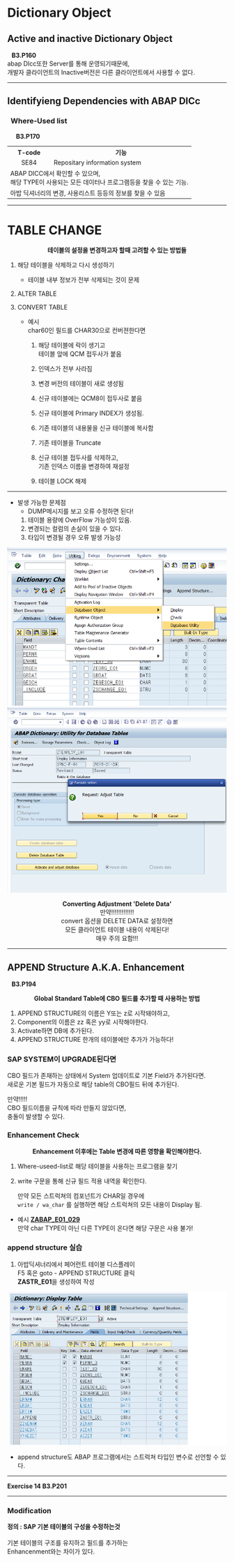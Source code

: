 # Dictionary Object

## Active and inactive Dictionary Object 
**&nbsp;&nbsp; B3.P160**  
abap DIcc또한 Server를 통해 운영되기때문에,  
개발자 클라이언트의 Inactive버전은 다른 클라이언트에서 사용할 수 없다.

---
## Identifyieng Dependencies with ABAP DICc
###  **&nbsp;&nbsp;Where-Used list**  
**&nbsp;&nbsp;&nbsp;&nbsp;&nbsp; B3.P170**  

<table>
    <th>T-code</th>
    <th>기능</th>
    <tr>
        <td align = 'center'>SE84</td> 
        <td>Repositary information system</td>
    </tr>
    <tr>
        <td colspan =2>
                ABAP DICC에서 확인할 수 있으며,<br> 해당 TYPE이 사용되는 모든 데이터나 프로그램등을 찾을 수 있는 기능.
        </td>
    </tr>
    <tr>
        <td colspan = 2>아밥 딕셔너리의 변경, 사용리스트 등등의 정보를 찾을 수 있음</td>
    </tr>
</table>


---
# TABLE CHANGE

<p align = center><b>테이블의 설정을 변경하고자 할때 고려할 수 있는 방법들</b></p>

1. 해당 테이블을 삭제하고 다시 생성하기 
    - 테이블 내부 정보가 전부 삭제되는 것이 문제

2. ALTER TABLE

3. CONVERT TABLE
    - 예시  
    char60인 필드를 CHAR30으로 컨버젼한다면
        1. 해당 테이블에 락이 생기고  
        테이블 앞에 QCM 접두사가 붙음
        
        2. 인덱스가 전부 사라짐
        
        3. 변경 버전의 테이블이 새로 생성됨

        4. 신규 테이블에는 QCM8이 접두사로 붙음
        
        5. 신규 테이블에 Primary INDEX가 생성됨.
        
        6. 기존 테이블의 내용물을 신규 테이블에 복사함
        
        7. 기존 테이블을 Truncate
        
        8. 신규 테이블 접두사를 삭제하고,  
           기존 인덱스 이름을 변경하여 재설정
        
        9. 테이블 LOCK 해제
<hr>

- 발생 가능한 문제점   
    - DUMP메시지를 보고 오류 수정하면 된다!            
    1. 테이블 용량에 OverFlow 가능성이 있음.  
    2. 변경되는 컬럼의 손실이 있을 수 있다.   
    3. 타입이 변경될 경우 오류 발생 가능성    


![DB 테이블 유틸리티 접근](../screenShot/WEEK3/DB_Table_Utility_Setting.png)
![컨버팅 팝업](../screenShot/WEEK3/Converting_popup.png)

<p align = center>
    <b>Converting Adjustment 'Delete Data'</b> <br>
    만약!!!!!!!!!!!!!  <br>
    convert 옵션을 DELETE DATA로 설정하면<br>
    모든 클라이언트 테이블 내용이 삭제된다!<br>
    매우 주의 요함!!!
</p>

---
## APPEND Structure A.K.A. Enhancement
**&nbsp;&nbsp; B3.P194**  
<p align = center>
    <b>Global Standard Table에 CBO 필드를 추가할 때 사용하는 방법</b>
</p>

1. APPEND STRUCTURE의 이름은 Y또는 z로 시작돼야하고,
2. Component의 이름은 zz 혹은 yy로 시작해야한다.
3. Activate하면 DB에 추가된다.
4. APPEND STRUCTURE 한개의 테이블에만 추가가 가능하다!

### **SAP SYSTEM이 UPGRADE된다면**
<p> 
    CBO 필드가 존재하는 상태에서 System 업데이트로 기본 Field가 추가된다면.<br>
    새로운 기본 필드가 자동으로 해당 table의 CBO필드 뒤에 추가된다.<br>  
</p>
<p>
    만약!!!!! <br>
    CBO 필드이름을 규칙에 따라 만들지 않았다면,<br>
    충돌이 발생할 수 있다.<br>
</p>

### **Enhancement Check**

<p align= center>
    <b>Enhancement 이후에는 Table 변경에 따른 영향을 확인해야한다.</b>
</p>

1. Where-useed-list로 해당 테이블을 사용하는 프로그램을 찾기
2. write 구문을 통해 신규 필드 적용 내역을 확인한다.  

    만약 모든 스트럭쳐의 컴포넌트가 CHAR일 경우에  
    `write / wa_char` 를 실행하면 해당 스트럭쳐의 모든 내용이 Display 됨.  
- 예시 <a href = "ABAP_source_code\Week3\zabap_e01_029.abap">**ZABAP_E01_029**</a>    
    만약 char TYPE이 아닌 다른 TYPE이 온다면 해당 구문은 사용 불가!

### **append structure 실습**

1. 아밥딕셔너리에서 페어런트 테이블 디스플레이  
    F5 혹은 goto - APPEND STRUCTURE 클릭   
    **ZASTR_E01**을 생성하여 작성   

![Enhancement installed](../screenShot/WEEK3/APPENDED%20STRUCTURE.png)  
    
- append structure도 ABAP 프로그램에서는 스트럭쳐 타입인 변수로 선언할 수 있다.

---
<b>Exercise 14 B3.P201</b>

---
### Modification

<b>정의 : SAP 기본 테이블의 구성을 수정하는것</b><br>  
기본 테이블의 구조를 유지하고 필드를 추가하는   
Enhancenment와는 차이가 있다.